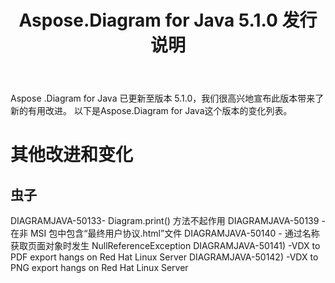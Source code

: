 ﻿---
title: Aspose.Diagram for Java 5.1.0 发行说明
type: docs
weight: 90
url: /zh/java/aspose-diagram-for-java-5-1-0-release-notes/
---
Aspose .Diagram for Java 已更新至版本 5.1.0，我们很高兴地宣布此版本带来了新的有用改进。
以下是Aspose.Diagram for Java这个版本的变化列表。
# **其他改进和变化**
## **虫子**
DIAGRAMJAVA-50133- Diagram.print() 方法不起作用
DIAGRAMJAVA-50139 - 在非 MSI 包中包含“最终用户协议.html”文件
DIAGRAMJAVA-50140 - 通过名称获取页面对象时发生 NullReferenceException
DIAGRAMJAVA-50141) -VDX to PDF export hangs on Red Hat Linux Server
DIAGRAMJAVA-50142) -VDX to PNG export hangs on Red Hat Linux Server
